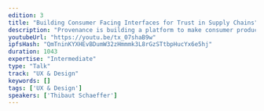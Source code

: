 ```yaml
---
edition: 3
title: "Building Consumer Facing Interfaces for Trust in Supply Chains"
description: "Provenance is building a platform to make consumer product supply chains more transparent. Taking advantage of Ethereum and IPFS, we’ve been iterating through a number of pilots in different industries, from organic bacon to fair-trade coconuts to enable a simple shared and trusted way to share the proven claims behind our products e.g. organic or proof of payment of fair wages, and link that to the flow of batches of product. Throughout this journey, we have learnt a lot about industry needs, working with both small and large retailers and brands. We’ve also forged partnerships with sustainability standards e.g Soil Association organic and other data systems that we can connect to enable verification of claims and inputs for our Ethereum based app e.g. Sourcemap. User centred design is core to the work at Provenance – exploring how we can make blockchain backed data appear differently on the frontend and provide accessible links to inspect the chain. As a social enterprise largely built through grant funding and with the support of academia we are keen to share our learnings with the developer community and gauge interest in forming a group around the development of blockchain backed interfaces for trusted data sets."
youtubeUrl: "https://youtu.be/tx_07shaB9w"
ipfsHash: "QmTninKYXHEvBDumW32zHmmmk3L8rGzSTtbpHucYx6e5hj"
duration: 1043
expertise: "Intermediate"
type: "Talk"
track: "UX & Design"
keywords: []
tags: ['UX & Design']
speakers: ['Thibaut Schaeffer']
---
```

